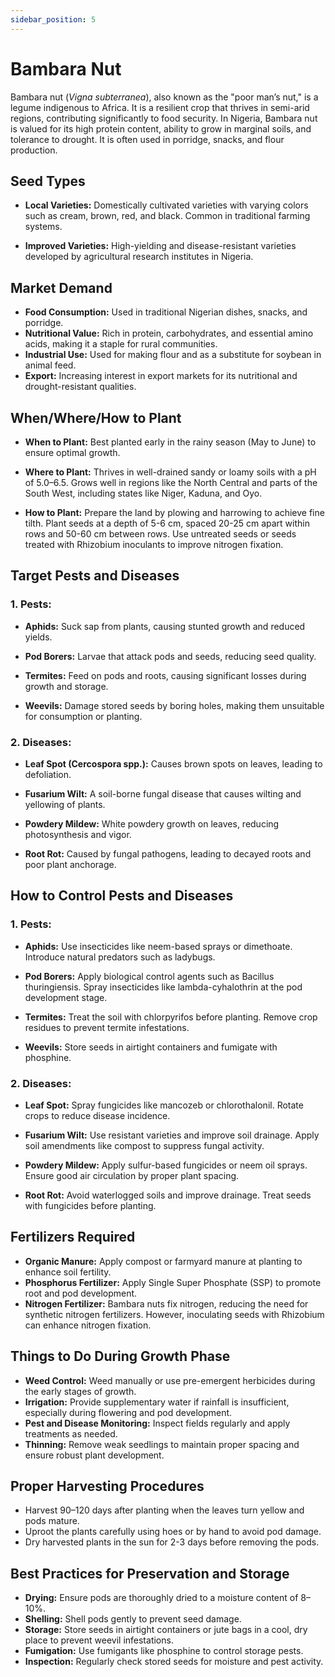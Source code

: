 ```yaml
---
sidebar_position: 5
---
```


# Bambara Nut
Bambara nut (*Vigna subterranea*), also known as the "poor man’s nut," is a legume indigenous to Africa. It is a resilient crop that thrives in semi-arid regions, contributing significantly to food security. In Nigeria, Bambara nut is valued for its high protein content, ability to grow in marginal soils, and tolerance to drought. It is often used in porridge, snacks, and flour production.

## Seed Types
- **Local Varieties:**
Domestically cultivated varieties with varying colors such as cream, brown, red, and black.
Common in traditional farming systems.

- **Improved Varieties:**
High-yielding and disease-resistant varieties developed by agricultural research institutes in Nigeria.

## Market Demand
- **Food Consumption:** Used in traditional Nigerian dishes, snacks, and porridge.
- **Nutritional Value:** Rich in protein, carbohydrates, and essential amino acids, making it a staple for rural communities.
- **Industrial Use:** Used for making flour and as a substitute for soybean in animal feed.
- **Export:** Increasing interest in export markets for its nutritional and drought-resistant qualities.

## When/Where/How to Plant
- **When to Plant:**
Best planted early in the rainy season (May to June) to ensure optimal growth.

- **Where to Plant:**
Thrives in well-drained sandy or loamy soils with a pH of 5.0–6.5.
Grows well in regions like the North Central and parts of the South West, including states like Niger, Kaduna, and Oyo.

- **How to Plant:**
Prepare the land by plowing and harrowing to achieve fine tilth.
Plant seeds at a depth of 5-6 cm, spaced 20-25 cm apart within rows and 50-60 cm between rows.
Use untreated seeds or seeds treated with Rhizobium inoculants to improve nitrogen fixation.

## Target Pests and Diseases
### 1. Pests:
- **Aphids:**
Suck sap from plants, causing stunted growth and reduced yields.

- **Pod Borers:**
Larvae that attack pods and seeds, reducing seed quality.

- **Termites:**
Feed on pods and roots, causing significant losses during growth and storage.

- **Weevils:**
Damage stored seeds by boring holes, making them unsuitable for consumption or planting.

### 2. Diseases:
- **Leaf Spot (Cercospora spp.):**
Causes brown spots on leaves, leading to defoliation.

- **Fusarium Wilt:**
A soil-borne fungal disease that causes wilting and yellowing of plants.

- **Powdery Mildew:**
White powdery growth on leaves, reducing photosynthesis and vigor.

- **Root Rot:**
Caused by fungal pathogens, leading to decayed roots and poor plant anchorage.

## How to Control Pests and Diseases
### 1. Pests:
- **Aphids:**
Use insecticides like neem-based sprays or dimethoate.
Introduce natural predators such as ladybugs.

- **Pod Borers:**
Apply biological control agents such as Bacillus thuringiensis.
Spray insecticides like lambda-cyhalothrin at the pod development stage.

- **Termites:**
Treat the soil with chlorpyrifos before planting.
Remove crop residues to prevent termite infestations.

- **Weevils:**
Store seeds in airtight containers and fumigate with phosphine.

### 2. Diseases:
- **Leaf Spot:**
Spray fungicides like mancozeb or chlorothalonil.
Rotate crops to reduce disease incidence.

- **Fusarium Wilt:**
Use resistant varieties and improve soil drainage.
Apply soil amendments like compost to suppress fungal activity.

- **Powdery Mildew:**
Apply sulfur-based fungicides or neem oil sprays.
Ensure good air circulation by proper plant spacing.

- **Root Rot:**
Avoid waterlogged soils and improve drainage.
Treat seeds with fungicides before planting.

## Fertilizers Required
- **Organic Manure:** Apply compost or farmyard manure at planting to enhance soil fertility.
- **Phosphorus Fertilizer:** Apply Single Super Phosphate (SSP) to promote root and pod development.
- **Nitrogen Fertilizer:** Bambara nuts fix nitrogen, reducing the need for synthetic nitrogen fertilizers. However, inoculating seeds with Rhizobium can enhance nitrogen fixation.

## Things to Do During Growth Phase
- **Weed Control:** Weed manually or use pre-emergent herbicides during the early stages of growth.
- **Irrigation:** Provide supplementary water if rainfall is insufficient, especially during flowering and pod development.
- **Pest and Disease Monitoring:** Inspect fields regularly and apply treatments as needed.
- **Thinning:** Remove weak seedlings to maintain proper spacing and ensure robust plant development.

## Proper Harvesting Procedures
- Harvest 90–120 days after planting when the leaves turn yellow and pods mature.
- Uproot the plants carefully using hoes or by hand to avoid pod damage.
- Dry harvested plants in the sun for 2-3 days before removing the pods.

## Best Practices for Preservation and Storage
- **Drying:** Ensure pods are thoroughly dried to a moisture content of 8–10%.
- **Shelling:** Shell pods gently to prevent seed damage.
- **Storage:** Store seeds in airtight containers or jute bags in a cool, dry place to prevent weevil infestations.
- **Fumigation:** Use fumigants like phosphine to control storage pests.
- **Inspection:** Regularly check stored seeds for moisture and pest activity.

